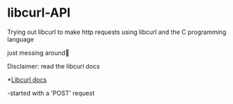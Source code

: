 # libcurl-API

Trying out libcurl to make http requests using libcurl and the C programming language</br>

just messing around🤣</br>

Disclaimer: read the libcurl docs</br>

*[Libcurl docs](https://curl.se/libcurl/c/libcurl.html)

-started  with a 'POST' request
